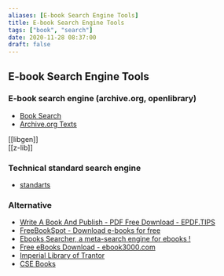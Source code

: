 ```yaml
---
aliases: [E-book Search Engine Tools]
title: E-book Search Engine Tools
tags: ["book", "search"]
date: 2020-11-28 08:37:00
draft: false
---
```


## E-book Search Engine Tools

### E-book search engine (archive.org, openlibrary)

- [Book Search](https://books-search.typesense.org/)
- [Archive.org Texts](https://archive.org/details/texts)

[[libgen]]  
[[z-lib]]

### Technical standard search engine

- [standarts](https://libgen.lc/standarts/index.php)

### Alternative

- [Write A Book And Publish - PDF Free Download - EPDF.TIPS](https://epdf.tips/en/)
- [FreeBookSpot - Download e-books for free](http://www.freebookspot.club/default.aspx)
- [Ebooks Searcher, a meta-search engine for ebooks !](https://recherche-ebook.fr/en/)
- [Free eBooks Download - ebook3000.com](http://ebook3000.com/)
- [Imperial Library of Trantor](https://trantor.is/)
- [CSE Books](https://cse.google.com/cse?cx=c46414ccb6a943e39)
